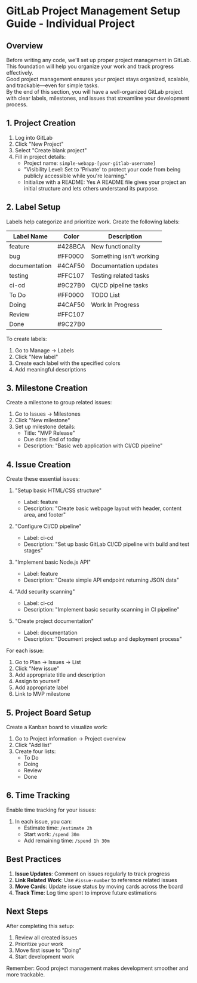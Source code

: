 # GitLab Project Management Setup Guide - Individual Project

## Overview

Before writing any code, we'll set up proper project management in GitLab. This foundation will help you organize your work and track progress effectively.  
Good project management ensures your project stays organized, scalable, and trackable—even for simple tasks.  
By the end of this section, you will have a well-organized GitLab project with clear labels, milestones, and issues that streamline your development process.  

## 1. Project Creation

1. Log into GitLab
2. Click "New Project"
3. Select "Create blank project"
4. Fill in project details:
   - Project name: `simple-webapp-[your-gitlab-username]`
   - "Visibility Level: Set to 'Private' to protect your code from being publicly accessible while you're learning."  
   - Initialize with a README: Yes
     A README file gives your project an initial structure and lets others understand its purpose.  

## 2. Label Setup

Labels help categorize and prioritize work. Create the following labels:

| Label Name    | Color  | Description |
|--------------|--------|-------------|
| feature      | #428BCA | New functionality |
| bug          | #FF0000 | Something isn't working |
| documentation| #4CAF50 | Documentation updates |
| testing      | #FFC107 | Testing related tasks |
| ci-cd        | #9C27B0 | CI/CD pipeline tasks |
| To Do        | #FF0000 | TODO List |
| Doing        | #4CAF50 | Work In Progress |
| Review       | #FFC107 | 
| Done         | #9C27B0 | 

To create labels:
1. Go to Manage → Labels
2. Click "New label"
3. Create each label with the specified colors
4. Add meaningful descriptions

## 3. Milestone Creation

Create a milestone to group related issues:

1. Go to Issues → Milestones
2. Click "New milestone"
3. Set up milestone details:
   - Title: "MVP Release"
   - Due date: End of today
   - Description: "Basic web application with CI/CD pipeline"

## 4. Issue Creation

Create these essential issues:

1. "Setup basic HTML/CSS structure"
   - Label: feature
   - Description: "Create basic webpage layout with header, content area, and footer"
   
2. "Configure CI/CD pipeline"
   - Label: ci-cd
   - Description: "Set up basic GitLab CI/CD pipeline with build and test stages"
   
3. "Implement basic Node.js API"
   - Label: feature
   - Description: "Create simple API endpoint returning JSON data"
   
4. "Add security scanning"
   - Label: ci-cd
   - Description: "Implement basic security scanning in CI pipeline"
   
5. "Create project documentation"
   - Label: documentation
   - Description: "Document project setup and deployment process"

For each issue:
1. Go to Plan → Issues → List
2. Click "New issue"
3. Add appropriate title and description
4. Assign to yourself
5. Add appropriate label
6. Link to MVP milestone

## 5. Project Board Setup

Create a Kanban board to visualize work:

1. Go to Project information → Project overview
2. Click "Add list"
3. Create four lists:
   - To Do
   - Doing
   - Review
   - Done

## 6. Time Tracking

Enable time tracking for your issues:

1. In each issue, you can:
   - Estimate time: `/estimate 2h`
   - Start work: `/spend 30m`
   - Add remaining time: `/spend 1h 30m`

## Best Practices

1. **Issue Updates**: Comment on issues regularly to track progress
2. **Link Related Work**: Use `#issue-number` to reference related issues
3. **Move Cards**: Update issue status by moving cards across the board
4. **Track Time**: Log time spent to improve future estimations

## Next Steps

After completing this setup:
1. Review all created issues
2. Prioritize your work
3. Move first issue to "Doing"
4. Start development work

Remember: Good project management makes development smoother and more trackable.
